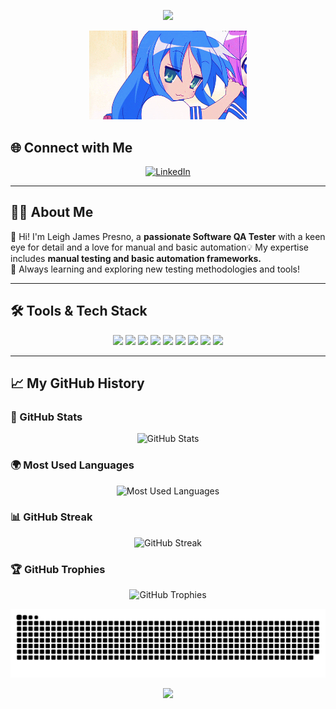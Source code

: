 <!-- Animated Header -->
<p align="center">
  <img src="https://capsule-render.vercel.app/api?type=waving&color=gradient&height=150&section=header&text=Welcome%20Everyone!🕹️&fontSize=45&fontAlignY=35&animation=twinkling" />
</p>

<!-- Animated GIF (Resized for Better Fit) -->
<p align="center">
  <img src="https://github.com/LeiyJames/LeiyJames/blob/main/lucky%20star%20wink%20GIF.gif" width="50%" alt="Lucky Star Wink GIF"/>
</p>

## 🌐 Connect with Me  

<p align="center">
  <a href="https://www.linkedin.com/in/your-linkedin/" target="_blank">
    <img src="https://cdn.jsdelivr.net/gh/devicons/devicon/icons/linkedin/linkedin-original.svg" alt="LinkedIn" width="30" height="30"/>
  </a>
</p>

---

## 👨‍💻 About Me  
🚀 Hi! I'm Leigh James Presno, a **passionate Software QA Tester** with a keen eye for detail and a love for manual and basic automation💡 My expertise includes **manual testing and basic automation frameworks.**  
📖 Always learning and exploring new testing methodologies and tools!  

---

## 🛠️ Tools & Tech Stack  

<p align="center">
  <!-- Trello -->
  <img src="https://img.shields.io/badge/Trello-0052CC?style=for-the-badge&logo=trello&logoColor=white" />

  <!-- Slack -->
  <img src="https://img.shields.io/badge/Slack-4A154B?style=for-the-badge&logo=slack&logoColor=white" />

  <!-- Playwright -->
  <img src="https://img.shields.io/badge/Playwright-2EAD33?style=for-the-badge&logo=playwright&logoColor=white" />

  <!-- Chrome DevTools -->
  <img src="https://img.shields.io/badge/Chrome DevTools-4285F4?style=for-the-badge&logo=google-chrome&logoColor=white" />

  <!-- XAMPP -->
  <img src="https://img.shields.io/badge/XAMPP-FB7A24?style=for-the-badge&logo=xampp&logoColor=white" />

  <!-- Postman -->
  <img src="https://img.shields.io/badge/Postman-FF6C37?style=for-the-badge&logo=postman&logoColor=white" />

  <!-- MySQL -->
  <img src="https://img.shields.io/badge/MySQL-4479A1?style=for-the-badge&logo=mysql&logoColor=white" />

  <!-- Xray Exploratory -->
  <img src="https://img.shields.io/badge/Xray-34A853?style=for-the-badge&logo=xray&logoColor=white" />

  <!-- Burp Suite -->
  <img src="https://img.shields.io/badge/Burp Suite-F57600?style=for-the-badge&logo=burp-suite&logoColor=white" />
</p>

---

## 📈 My GitHub History  

### 🚀 GitHub Stats  
<p align="center">
  <img src="https://github-readme-stats.vercel.app/api?username=LeiyJames&show_icons=true&theme=tokyonight" alt="GitHub Stats" />
</p>

### 🌍 Most Used Languages  
<p align="center">
  <img src="https://github-readme-stats.vercel.app/api/top-langs/?username=LeiyJames&layout=compact&theme=tokyonight" alt="Most Used Languages" />
</p>

### 📊 GitHub Streak  
<p align="center">
  <img src="https://github-readme-streak-stats.herokuapp.com/?user=LeiyJames&theme=tokyonight" alt="GitHub Streak" />
</p>

### 🏆 GitHub Trophies  
<p align="center">
  <img src="https://github-profile-trophy.vercel.app/?username=LeiyJames&theme=onedark&row=1&column=6" alt="GitHub Trophies" />
</p>

<div align="center">
  
  ![snake gif](https://github.com/LeiyJames/LeiyJames/blob/output/github-snake-dark.svg)
</div>

<!-- Bottom Banner -->
<p align="center">
  <img src="https://capsule-render.vercel.app/api?type=waving&color=gradient&height=150&section=footer" />
</p>
